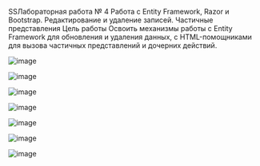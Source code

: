 SSЛабораторная работа № 4
Работа с Entity Framework, Razor и Bootstrap. Редактирование и удаление записей. Частичные представления
Цель работы
Освоить механизмы работы с Entity Framework для обновления и удаления данных, с HTML-помощниками для вызова частичных представлений и дочерних действий.

![image](https://github.com/user-attachments/assets/19cae3f2-4275-4033-a399-d7e899bea2dc)

![image](https://github.com/user-attachments/assets/87aee96b-732e-4881-a8f6-2f7665703a74)

![image](https://github.com/user-attachments/assets/ee459bec-d1b0-474d-b68e-09d9bc9d90e7)

![image](https://github.com/user-attachments/assets/9fd9f51e-8db1-47b8-9730-19fe55776e08)

![image](https://github.com/user-attachments/assets/9988fda8-a777-4aab-beee-8a6e32fb0e2e)

![image](https://github.com/user-attachments/assets/05b3f189-4da3-42e8-9f81-8f951a6a3f42)

![image](https://github.com/user-attachments/assets/d6a04453-c7b5-41d8-bf27-554d7e7bff29)
